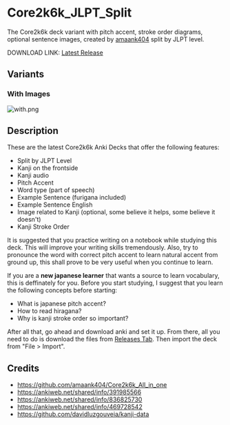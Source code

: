 # Core2k6k_JLPT_Split
The Core2k6k deck variant with pitch accent, stroke order diagrams, optional sentence images, created by [amaank404](https://github.com/amaank404) split by JLPT level.

DOWNLOAD LINK: [Latest Release](https://github.com/sampwash/Core2k6k_JLPT_Split/releases/latest)

## Variants

### With Images
![with.png](with.png)

## Description

These are the latest Core2k6k Anki Decks that offer the following features:

* Split by JLPT Level
* Kanji on the frontside
* Kanji audio
* Pitch Accent
* Word type (part of speech)
* Example Sentence (furigana included)
* Example Sentence English
* Image related to Kanji (optional, some believe it helps, some believe it doesn't)
* Kanji Stroke Order

It is suggested that you practice writing on a notebook while studying this deck. This will improve your writing skills tremendously. Also, try to pronounce the word with correct pitch accent to learn natural accent from ground up, this shall prove to be very useful when you continue to learn.

If you are a **new japanese learner** that wants a source to learn vocabulary, this is deffinately for you. Before you start studying, I suggest that you learn the following concepts before starting:

* What is japanese pitch accent?
* How to read hiragana?
* Why is kanji stroke order so important?

After all that, go ahead and download anki and set it up. From there, all you need to do is download the files from [Releases Tab](https://github.com/sampwash/Core2k6k_JLPT_Split/releases/latest). Then import the deck from "File > Import".

## Credits

* https://github.com/amaank404/Core2k6k_All_in_one
* https://ankiweb.net/shared/info/391985566
* https://ankiweb.net/shared/info/836825730
* https://ankiweb.net/shared/info/469728542
* https://github.com/davidluzgouveia/kanji-data

